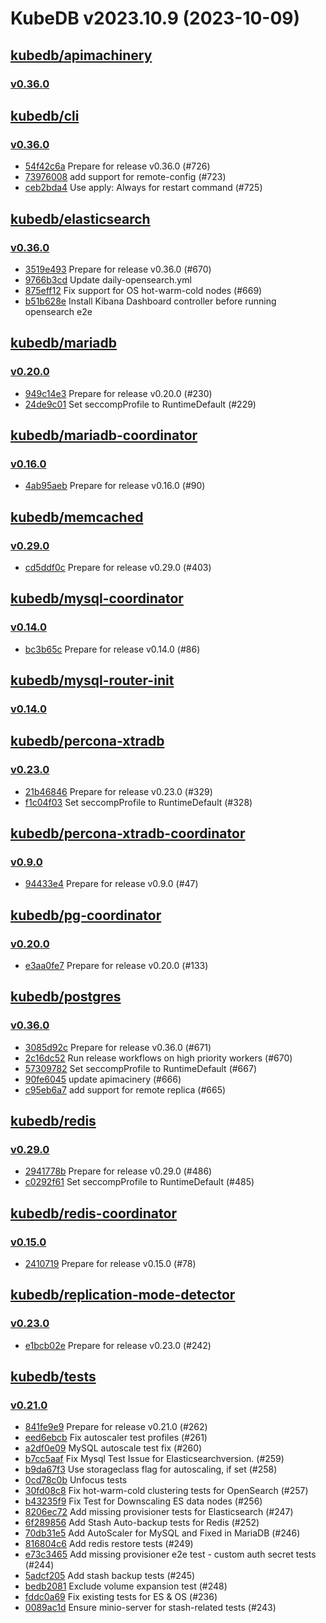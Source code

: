 # KubeDB v2023.10.9 (2023-10-09)


## [kubedb/apimachinery](https://github.com/kubedb/apimachinery)

### [v0.36.0](https://github.com/kubedb/apimachinery/releases/tag/v0.36.0)




## [kubedb/cli](https://github.com/kubedb/cli)

### [v0.36.0](https://github.com/kubedb/cli/releases/tag/v0.36.0)

- [54f42c6a](https://github.com/kubedb/cli/commit/54f42c6a) Prepare for release v0.36.0 (#726)
- [73976008](https://github.com/kubedb/cli/commit/73976008) add support for remote-config (#723)
- [ceb2bda4](https://github.com/kubedb/cli/commit/ceb2bda4) Use apply: Always for restart command (#725)



## [kubedb/elasticsearch](https://github.com/kubedb/elasticsearch)

### [v0.36.0](https://github.com/kubedb/elasticsearch/releases/tag/v0.36.0)

- [3519e493](https://github.com/kubedb/elasticsearch/commit/3519e4933) Prepare for release v0.36.0 (#670)
- [9766b3cd](https://github.com/kubedb/elasticsearch/commit/9766b3cd5) Update daily-opensearch.yml
- [875eff12](https://github.com/kubedb/elasticsearch/commit/875eff129) Fix support for OS hot-warm-cold nodes (#669)
- [b51b628e](https://github.com/kubedb/elasticsearch/commit/b51b628ee) Install Kibana Dashboard controller before running opensearch e2e



## [kubedb/mariadb](https://github.com/kubedb/mariadb)

### [v0.20.0](https://github.com/kubedb/mariadb/releases/tag/v0.20.0)

- [949c14e3](https://github.com/kubedb/mariadb/commit/949c14e3) Prepare for release v0.20.0 (#230)
- [24de9c01](https://github.com/kubedb/mariadb/commit/24de9c01) Set seccompProfile to RuntimeDefault (#229)



## [kubedb/mariadb-coordinator](https://github.com/kubedb/mariadb-coordinator)

### [v0.16.0](https://github.com/kubedb/mariadb-coordinator/releases/tag/v0.16.0)

- [4ab95aeb](https://github.com/kubedb/mariadb-coordinator/commit/4ab95aeb) Prepare for release v0.16.0 (#90)



## [kubedb/memcached](https://github.com/kubedb/memcached)

### [v0.29.0](https://github.com/kubedb/memcached/releases/tag/v0.29.0)

- [cd5ddf0c](https://github.com/kubedb/memcached/commit/cd5ddf0c) Prepare for release v0.29.0 (#403)



## [kubedb/mysql-coordinator](https://github.com/kubedb/mysql-coordinator)

### [v0.14.0](https://github.com/kubedb/mysql-coordinator/releases/tag/v0.14.0)

- [bc3b65c](https://github.com/kubedb/mysql-coordinator/commit/bc3b65c) Prepare for release v0.14.0 (#86)



## [kubedb/mysql-router-init](https://github.com/kubedb/mysql-router-init)

### [v0.14.0](https://github.com/kubedb/mysql-router-init/releases/tag/v0.14.0)




## [kubedb/percona-xtradb](https://github.com/kubedb/percona-xtradb)

### [v0.23.0](https://github.com/kubedb/percona-xtradb/releases/tag/v0.23.0)

- [21b46846](https://github.com/kubedb/percona-xtradb/commit/21b46846) Prepare for release v0.23.0 (#329)
- [f1c04f03](https://github.com/kubedb/percona-xtradb/commit/f1c04f03) Set seccompProfile to RuntimeDefault (#328)



## [kubedb/percona-xtradb-coordinator](https://github.com/kubedb/percona-xtradb-coordinator)

### [v0.9.0](https://github.com/kubedb/percona-xtradb-coordinator/releases/tag/v0.9.0)

- [94433e4](https://github.com/kubedb/percona-xtradb-coordinator/commit/94433e4) Prepare for release v0.9.0 (#47)



## [kubedb/pg-coordinator](https://github.com/kubedb/pg-coordinator)

### [v0.20.0](https://github.com/kubedb/pg-coordinator/releases/tag/v0.20.0)

- [e3aa0fe7](https://github.com/kubedb/pg-coordinator/commit/e3aa0fe7) Prepare for release v0.20.0 (#133)



## [kubedb/postgres](https://github.com/kubedb/postgres)

### [v0.36.0](https://github.com/kubedb/postgres/releases/tag/v0.36.0)

- [3085d92c](https://github.com/kubedb/postgres/commit/3085d92c1) Prepare for release v0.36.0 (#671)
- [2c16dc52](https://github.com/kubedb/postgres/commit/2c16dc52a) Run release workflows on high priority workers (#670)
- [57309782](https://github.com/kubedb/postgres/commit/573097827) Set seccompProfile to RuntimeDefault (#667)
- [90fe6045](https://github.com/kubedb/postgres/commit/90fe60458) update apimacinery (#666)
- [c95eb6a7](https://github.com/kubedb/postgres/commit/c95eb6a70) add support for remote replica (#665)



## [kubedb/redis](https://github.com/kubedb/redis)

### [v0.29.0](https://github.com/kubedb/redis/releases/tag/v0.29.0)

- [2941778b](https://github.com/kubedb/redis/commit/2941778b) Prepare for release v0.29.0 (#486)
- [c0292f61](https://github.com/kubedb/redis/commit/c0292f61) Set seccompProfile to RuntimeDefault (#485)



## [kubedb/redis-coordinator](https://github.com/kubedb/redis-coordinator)

### [v0.15.0](https://github.com/kubedb/redis-coordinator/releases/tag/v0.15.0)

- [2410719](https://github.com/kubedb/redis-coordinator/commit/2410719) Prepare for release v0.15.0 (#78)



## [kubedb/replication-mode-detector](https://github.com/kubedb/replication-mode-detector)

### [v0.23.0](https://github.com/kubedb/replication-mode-detector/releases/tag/v0.23.0)

- [e1bcb02e](https://github.com/kubedb/replication-mode-detector/commit/e1bcb02e) Prepare for release v0.23.0 (#242)



## [kubedb/tests](https://github.com/kubedb/tests)

### [v0.21.0](https://github.com/kubedb/tests/releases/tag/v0.21.0)

- [841fe9e9](https://github.com/kubedb/tests/commit/841fe9e9) Prepare for release v0.21.0 (#262)
- [eed6ebcb](https://github.com/kubedb/tests/commit/eed6ebcb) Fix autoscaler test profiles (#261)
- [a2df0e09](https://github.com/kubedb/tests/commit/a2df0e09) MySQL autoscale test fix (#260)
- [b7cc5aaf](https://github.com/kubedb/tests/commit/b7cc5aaf) Fix Mysql Test Issue for Elasticsearchversion. (#259)
- [b9da67f3](https://github.com/kubedb/tests/commit/b9da67f3) Use storageclass flag for autoscaling, if set (#258)
- [0cd78c0b](https://github.com/kubedb/tests/commit/0cd78c0b) Unfocus tests
- [30fd08c8](https://github.com/kubedb/tests/commit/30fd08c8) Fix hot-warm-cold clustering tests for OpenSearch (#257)
- [b43235f9](https://github.com/kubedb/tests/commit/b43235f9) Fix Test for Downscaling ES data nodes (#256)
- [8206ec72](https://github.com/kubedb/tests/commit/8206ec72) Add missing provisioner tests for Elasticsearch (#247)
- [6f289856](https://github.com/kubedb/tests/commit/6f289856) Add Stash Auto-backup tests for Redis (#252)
- [70db31e5](https://github.com/kubedb/tests/commit/70db31e5) Add AutoScaler for MySQL and Fixed in MariaDB (#246)
- [816804c6](https://github.com/kubedb/tests/commit/816804c6) Add redis restore tests (#249)
- [e73c3465](https://github.com/kubedb/tests/commit/e73c3465) Add missing provisioner e2e test - custom auth secret tests (#244)
- [5adcf205](https://github.com/kubedb/tests/commit/5adcf205) Add stash backup tests (#245)
- [bedb2081](https://github.com/kubedb/tests/commit/bedb2081) Exclude volume expansion test (#248)
- [fddc0a69](https://github.com/kubedb/tests/commit/fddc0a69) Fix existing tests for ES & OS (#236)
- [0089ac1d](https://github.com/kubedb/tests/commit/0089ac1d) Ensure minio-server for stash-related tests (#243)



